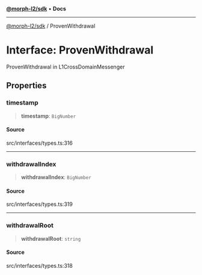 [**@morph-l2/sdk**](../README.md) • **Docs**

***

[@morph-l2/sdk](../globals.md) / ProvenWithdrawal

# Interface: ProvenWithdrawal

ProvenWithdrawal in L1CrossDomainMessenger

## Properties

### timestamp

> **timestamp**: `BigNumber`

#### Source

src/interfaces/types.ts:316

***

### withdrawalIndex

> **withdrawalIndex**: `BigNumber`

#### Source

src/interfaces/types.ts:319

***

### withdrawalRoot

> **withdrawalRoot**: `string`

#### Source

src/interfaces/types.ts:318
